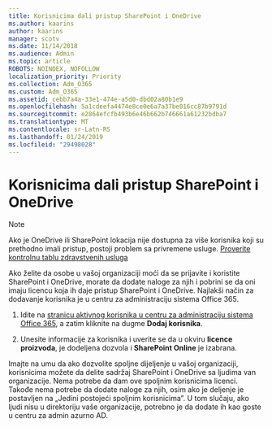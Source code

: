 ```yaml
---
title: Korisnicima dali pristup SharePoint i OneDrive
ms.author: kaarins
author: kaarins
manager: scotv
ms.date: 11/14/2018
ms.audience: Admin
ms.topic: article
ROBOTS: NOINDEX, NOFOLLOW
localization_priority: Priority
ms.collection: Adm_O365
ms.custom: Adm_O365
ms.assetid: cebb7a4a-33e1-474e-a5d0-dbd02a80b1e9
ms.openlocfilehash: 5a1cdeefa4474e8ce0e6a7a37be016cc87b9791d
ms.sourcegitcommit: e2864efcfb493b6e46b662b746661a61232bdba7
ms.translationtype: MT
ms.contentlocale: sr-Latn-RS
ms.lasthandoff: 01/24/2019
ms.locfileid: "29498028"
---
```

# <a name="give-users-access-to-sharepoint-and-onedrive"></a>Korisnicima dali pristup SharePoint i OneDrive

> [!NOTE]
> Ako je OneDrive ili SharePoint lokacija nije dostupna za više korisnika koji su prethodno imali pristup, postoji problem sa privremene usluge. [Proverite kontrolnu tablu zdravstvenih usluga](https://portal.office.com/adminportal/home#/servicehealth)
  
Ako želite da osobe u vašoj organizaciji moći da se prijavite i koristite SharePoint i OneDrive, morate da dodate naloge za njih i pobrini se da oni imaju licencu koja ih daje pristup SharePoint i OneDrive. Najlakši način za dodavanje korisnika je u centru za administraciju sistema Office 365.
  
1. Idite na [stranicu aktivnog korisnika u centru za administraciju sistema Office 365](https://portal.office.com/adminportal/home#/users), a zatim kliknite na dugme **Dodaj korisnika**.
    
2. Unesite informacije za korisnika i uverite se da u okviru **licence proizvoda**, je dodeljena dozvola i **SharePoint Online** je izabrana. 
    
Imajte na umu da ako dozvolite spoljne dijeljenje u vašoj organizaciji, korisnicima možete da delite sadržaj SharePoint i OneDrive sa ljudima van organizacije. Nema potrebe da dam ove spoljnim korisnicima licenci. Takođe nema potrebe da dodate naloge za njih, osim ako je deljenje je postavljen na „Jedini postojeći spoljnim korisnicima”. U tom slučaju, ako ljudi nisu u direktoriju vaše organizacije, potrebno je da dodate ih kao goste u centru za admin azurno AD.
  

